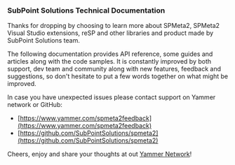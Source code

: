 ### SubPoint Solutions Technical Documentation

Thanks for dropping by choosing to learn more about SPMeta2, SPMeta2 Visual Studio extensions, reSP and other libraries and product made by SubPoint Solutions team.

The following documentation provides API reference, some guides and articles along with the code samples.
It is constantly improved by both support, dev team and community along with new features, feedback and suggestions, so don't hesitate to put a few words together on what might be improved.

In case you have unexpected issues please contact support on Yammer network or GitHub:

* [https://www.yammer.com/spmeta2feedback](https://www.yammer.com/spmeta2feedback)
* [https://github.com/SubPointSolutions/spmeta2](https://github.com/SubPointSolutions/spmeta2)

Cheers, enjoy and share your thoughts at out [Yammer Network](https://www.yammer.com/spmeta2feedback)!
